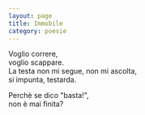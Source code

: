 ```yaml
--- 
layout: page
title: Immobile
category: poesie
---
```


Voglio correre,  
voglio scappare.  
La testa non mi segue, non mi ascolta,  
si impunta, testarda.  

Perchè se dico "basta!",  
non è mai finita?  

